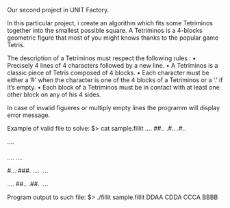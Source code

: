 Our second project in UNIT Factory.

In this particular project, i create an algorithm which fits some Tetriminos together into the smallest possible square.
A Tetriminos is a 4-blocks geometric figure that most of you might knows thanks to the popular game Tetris.

The description of a Tetriminos must respect the following rules :
• Precisely 4 lines of 4 characters followed by a new line.
• A Tetriminos is a classic piece of Tetris composed of 4 blocks.
• Each character must be either a ’#’ when the character is one of the 4 blocks of a Tetriminos or a ’.’ if it’s empty.
• Each block of a Tetriminos must be in contact with at least one other block on any of his 4 sides.

In case of invalid figueres or multiply empty lines the programm will display error message.

Example of valid file to solve:
$> cat sample.fillit
....
##..
.#..
.#..

....
####
....
....

#...
###.
....
....

....
##..
.##.
....

Program output to such file:
$> ./fillit sample.fillit
DDAA
CDDA
CCCA
BBBB
